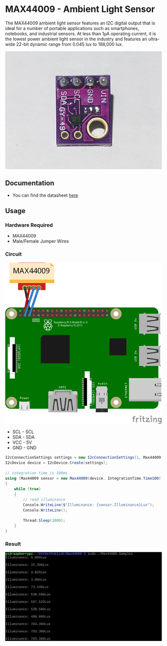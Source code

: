 # MAX44009 - Ambient Light Sensor

The MAX44009 ambient light sensor features an I2C digital output that is ideal for a number of portable applications such as smartphones, notebooks, and industrial sensors. At less than 1µA operating current, it is the lowest power ambient light sensor in the industry and features an ultra-wide 22-bit dynamic range from 0.045 lux to 188,000 lux.

![MAX44009 - Ambient Light Sensor](sensor.jpg)

## Documentation

- You can find the datasheet [here](https://cdn.datasheetspdf.com/pdf-down/M/A/X/MAX44009_MaximIntegratedProducts.pdf)

## Usage

### Hardware Required

* MAX44009
* Male/Female Jumper Wires

### Circuit

![MAX44009 circuit](MAX44009_circuit_bb.png)

* SCL - SCL
* SDA - SDA
* VCC - 5V
* GND - GND

```csharp
I2cConnectionSettings settings = new I2cConnectionSettings(1, Max44009.DefaultI2cAddress);
I2cDevice device = I2cDevice.Create(settings);

// integration time is 100ms
using (Max44009 sensor = new Max44009(device, IntegrationTime.Time100))
{
    while (true)
    {
        // read illuminance
        Console.WriteLine($"Illuminance: {sensor.Illuminance}Lux");
        Console.WriteLine();

        Thread.Sleep(1000);
    }
}
```

### Result

![Sample Result](RunningResult.jpg)
